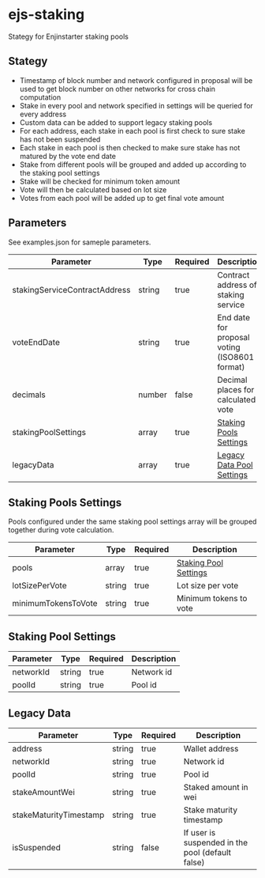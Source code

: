 # ejs-staking

Stategy for Enjinstarter staking pools

## Stategy
- Timestamp of block number and network configured in proposal will be used to get block number on other networks for cross chain computation
- Stake in every pool and network specified in settings will be queried for every address
- Custom data can be added to support legacy staking pools
- For each address, each stake in each pool is first check to sure stake has not been suspended
- Each stake in each pool is then checked to make sure stake has not matured by the vote end date
- Stake from different pools will be grouped and added up according to the staking pool settings
- Stake will be checked for minimum token amount
- Vote will then be calculated based on lot size
- Votes from each pool will be added up to get final vote amount

## Parameters

See examples.json for sameple parameters.

| Parameter                     | Type   | Required | Description                                       |
| ----------------------------- | ------ | -------- | ------------------------------------------------- |
| stakingServiceContractAddress | string | true     | Contract address of staking service               |
| voteEndDate                   | string | true     | End date for proposal voting (ISO8601 format)     |
| decimals                      | number | false    | Decimal places for calculated vote                |
| stakingPoolSettings           | array  | true     | [Staking Pools Settings](#staking-pools-settings) |
| legacyData                    | array  | true     | [Legacy Data Pool Settings](#legacy-data)         |

## Staking Pools Settings

Pools configured under the same staking pool settings array will be grouped together during vote calculation.

| Parameter           | Type   | Required | Description                                     |
| ------------------- | ------ | -------- | ----------------------------------------------- |
| pools               | array  | true     | [Staking Pool Settings](#staking-pool-settings) |
| lotSizePerVote      | string | true     | Lot size per vote                               |
| minimumTokensToVote | string | true     | Minimum tokens to vote                          |

## Staking Pool Settings
| Parameter | Type   | Required | Description |
| --------- | ------ | -------- | ----------- |
| networkId | string | true     | Network id  |
| poolId    | string | true     | Pool id     |

## Legacy Data
| Parameter              | Type   | Required | Description                                      |
| ---------------------- | ------ | -------- | ------------------------------------------------ |
| address                | string | true     | Wallet address                                   |
| networkId              | string | true     | Network id                                       |
| poolId                 | string | true     | Pool id                                          |
| stakeAmountWei         | string | true     | Staked amount in wei                             |
| stakeMaturityTimestamp | string | true     | Stake maturity timestamp                         |
| isSuspended            | string | false    | If user is suspended in the pool (default false) |
